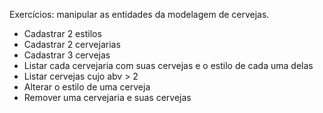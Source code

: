 Exercícios: manipular as entidades da modelagem de cervejas. 
- Cadastrar 2 estilos
- Cadastrar 2 cervejarias
- Cadastrar 3 cervejas
- Listar cada cervejaria com suas cervejas e o estilo de cada uma delas
- Listar cervejas cujo abv > 2
- Alterar o estilo de uma cerveja
- Remover uma cervejaria e suas cervejas